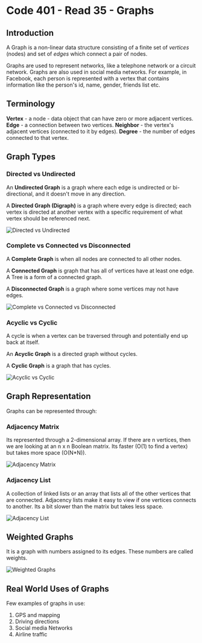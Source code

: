 # Code 401 - Read 35 - Graphs

## Introduction

A Graph is a non-linear data structure consisting of a finite set of *vertices* (nodes) and set of *edges* which connect a pair of nodes.

Graphs are used to represent networks, like a telephone network or a circuit network. Graphs are also used in social media networks. For example, in Facebook, each person is represented with a vertex that contains information like the person's id, name, gender, friends list etc.

## Terminology

**Vertex** - a node - data object that can have zero or more adjacent vertices.
**Edge** - a connection between two vertices.
**Neighbor** - the vertex's adjacent vertices (connected to it by edges).
**Degree** - the number of edges connected to that vertex.

## Graph Types

### Directed vs Undirected

An **Undirected Graph** is a graph where each edge is undirected or bi-directional, and it doesn't move in any direction.

A **Directed Graph (Digraph)** is a graph where every edge is directed; each vertex is directed at another vertex with a specific requirement of what vertex should be referenced next.

![Directed vs Undirected](https://miro.medium.com/max/2000/1*HpYMnHjGZWmH9NKRG05lAg.jpeg)

### Complete vs Connected vs Disconnected

A **Complete Graph** is when all nodes are connected to all other nodes.

A **Connected Graph** is graph that has all of vertices have at least one edge. A Tree is a form of a connected graph.

A **Disconnected Graph** is a graph where some vertices may not have edges.

![Complete vs Connected vs Disconnected](https://encrypted-tbn0.gstatic.com/images?q=tbn:ANd9GcRt41qA7GKkvJG9Dd6_36D5vvZWcPREoKfmBw&usqp=CAU)

### Acyclic vs Cyclic

A cycle is when a vertex can be traversed through and potentially end up back at itself.

An **Acyclic Graph** is a directed graph without cycles.

A **Cyclic Graph** is a graph that has cycles.

![Acyclic vs Cyclic](https://i.imgur.com/2z9J2E5.png)

## Graph Representation

Graphs can be represented through:

### Adjacency Matrix

Its represented through a 2-dimensional array. If there are n vertices, then we are looking at an n x n Boolean matrix. Its faster (O(1) to find a vertex) but takes more space (O(N*N)).

![Adjacency Matrix](https://lh3.googleusercontent.com/proxy/3InRDMn3iPYFYiqesYRLUpFD-c11PmrSyWyaEHzBkDyo6Sjd0n5Ld3iLXhcv7A6twHZJy6rc4rJs_8pd3HnyaTZWa7V2bpNhjT76bPfqHtEsjw3gAiIN6IxpPcMzYrAzZsY1fpE45mFT87GW7Vc6ULU2ug)

### Adjacency List

A collection of linked lists or an array that lists all of the other vertices that are connected. Adjacency lists make it easy to view if one vertices connects to another. Its a bit slower than the matrix but takes less space.

![Adjacency List](https://encrypted-tbn0.gstatic.com/images?q=tbn:ANd9GcSZKWmxkQhoSTYwK2JDekhE_KA0Q8eWdEEAqNeBAEm38LvAXzjQKPcVRs61jNIUKZrgKw&usqp=CAU)

## Weighted Graphs

It is a graph with numbers assigned to its edges. These numbers are called weights.

![Weighted Graphs](https://i.ytimg.com/vi/9C2cpQZVRBA/maxresdefault.jpg)

## Real World Uses of Graphs

Few examples of graphs in use:

1. GPS and mapping
2. Driving directions
3. Social media Networks
4. Airline traffic
